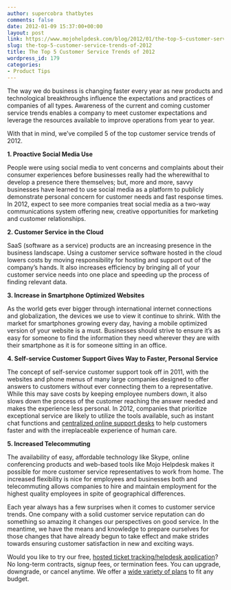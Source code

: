 ```yaml
---
author: supercobra thatbytes
comments: false
date: 2012-01-09 15:37:00+00:00
layout: post
link: https://www.mojohelpdesk.com/blog/2012/01/the-top-5-customer-service-trends-of-2012/
slug: the-top-5-customer-service-trends-of-2012
title: The Top 5 Customer Service Trends of 2012
wordpress_id: 179
categories:
- Product Tips
---
```


The way we do business is changing faster every year as new products and technological breakthroughs influence the expectations and practices of companies of all types.  Awareness of the current and coming customer service trends enables a company to meet customer expectations and leverage the resources available to improve operations from year to year.  
  
With that in mind, we’ve compiled 5 of the top customer service trends of 2012.  
  
**1. Proactive Social Media Use**  
  
People were using social media to vent concerns and complaints about their consumer experiences before businesses really had the wherewithal to develop a presence there themselves; but, more and more, savvy businesses have learned to use social media as a platform to publicly demonstrate personal concern for customer needs and fast response times. In 2012, expect to see more companies treat social media as a two-way communications system offering new, creative opportunities for marketing and customer relationships.  
  
**2. Customer Service in the Cloud**  
  
SaaS (software as a service) products are an increasing presence in the business landscape. Using a customer service software hosted in the cloud lowers costs by moving responsibility for hosting and support out of the company’s hands. It also increases efficiency by bringing all of your customer service needs into one place and speeding up the process of finding relevant data.  
  
**3. Increase in Smartphone Optimized Websites**  
  
As the world gets ever bigger through international internet connections and globalization, the devices we use to view it continue to shrink. With the market for smartphones growing every day, having a mobile optimized version of your website is a must. Businesses should strive to ensure it’s as easy for someone to find the information they need wherever they are with their smartphone as it is for someone sitting in an office.  
  
**4. Self-service Customer Support Gives Way to Faster, Personal Service**  
  
The concept of self-service customer support took off in 2011, with the websites and phone menus of many large companies designed to offer answers to customers without ever connecting them to a representative. While this may save costs by keeping employee numbers down, it also slows down the process of the customer reaching the answer needed and makes the experience less personal. In 2012, companies that prioritize exceptional service are likely to utilize the tools available, such as instant chat functions and [centralized online support desks](http://www.mojohelpdesk.com/) to help customers faster and with the irreplaceable experience of human care.  
  
**5. Increased Telecommuting**  
  
The availability of easy, affordable technology like Skype, online conferencing products and web-based tools like Mojo Helpdesk makes it possible for more customer service representatives to work from home. The increased flexibility is nice for employees and businesses both and telecommuting allows companies to hire and maintain employment for the highest quality employees in spite of geographical differences.  
  
Each year always has a few surprises when it comes to customer service trends. One company with a solid customer service reputation can do something so amazing it changes our perspectives on good service. In the meantime, we have the means and knowledge to prepare ourselves for those changes that have already begun to take effect and make strides towards ensuring customer satisfaction in new and exciting ways.

  
  
  


Would you like to try our free, [ hosted ticket tracking/helpdesk application](http://www.mojohelpdesk.com/)?  No long-term contracts, signup fees, or termination fees. You can upgrade, downgrade, or cancel anytime.  We offer a [wide variety of plans](http://signup.mojohelpdesk.com/signup) to fit any budget. 
